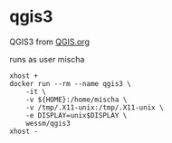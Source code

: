 # qgis3

QGIS3 from [QGIS.org](http://qgis.org)

runs as user mischa

```
xhost +
docker run --rm --name qgis3 \
    -it \
    -v ${HOME}:/home/mischa \
    -v /tmp/.X11-unix:/tmp/.X11-unix \
    -e DISPLAY=unix$DISPLAY \
    wessm/qgis3
xhost -
```
